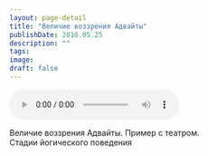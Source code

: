 ```yaml
---
layout: page-detail
title: "Величие воззрения Адвайты"
publishDate: 2010.05.25
description: ""
tags:
image:
draft: false
---
```


<audio title="2010.05.25 - Величие воззрения Адвайты.mp3" src="/upload/iblock/27a/27a80e22c0e89ea5b3131f8211195f99.mp3" controls=""></audio>

 Величие воззрения Адвайты. Пример с театром.  
 Стадии йогического поведения  

  

